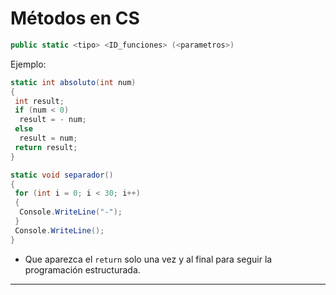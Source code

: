 # Métodos en CS

```cs
public static <tipo> <ID_funciones> (<parametros>)
```

Ejemplo:

```cs
static int absoluto(int num)
{
 int result;
 if (num < 0)
  result = - num;
 else
  result = num;
 return result;
}

static void separador()
{
 for (int i = 0; i < 30; i++)
 {
  Console.WriteLine("-");
 }
 Console.WriteLine();
}
```

- Que aparezca el `return` solo una vez y al final para seguir la programación estructurada.

---
